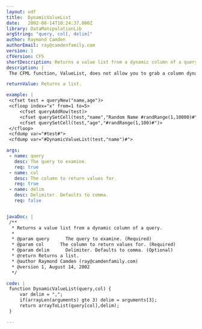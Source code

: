 ```yaml
---
layout: udf
title:  DynamicValueList
date:   2002-08-14T10:24:37.000Z
library: DataManipulationLib
argString: "query, col[, delim]"
author: Raymond Camden
authorEmail: ray@camdenfamily.com
version: 1
cfVersion: CF5
shortDescription: Returns a value list from a dynamic column of a query.
description: |
 The CFML function, ValueList, does not allow you to grab a column dynamically unless you use the evaluate function. This UDF allows you to grab a list of values from one particular column.

returnValue: Returns a list.

example: |
 <cfset test = queryNew("name,age")>
 <cfloop index="x" from=1 to=5>
     <cfset queryAddRow(test)>
     <cfset querySetCell(test,"name","Random Name #randRange(1,10000)#")>
     <cfset querySetCell(test,"age","#randRange(1,100)#")>
 </cfloop>
 <cfdump var="#test#">
 <cfdump var="#DynamicValueList(test,"name")#">

args:
 - name: query
   desc: The query to examine.
   req: true
 - name: col
   desc: The column to return values for.
   req: true
 - name: delim
   desc: Delimiter. Defaults to comma.
   req: false


javaDoc: |
 /**
  * Returns a value list from a dynamic column of a query.
  * 
  * @param query      The query to examine. (Required)
  * @param col      The column to return values for. (Required)
  * @param delim      Delimiter. Defaults to comma. (Optional)
  * @return Returns a list. 
  * @author Raymond Camden (ray@camdenfamily.com) 
  * @version 1, August 14, 2002 
  */

code: |
 function DynamicValueList(query,col) {
     var delim = ",";
     if(arrayLen(arguments) gte 3) delim = arguments[3];
     return arrayToList(query[col],delim);
 }

---
```


